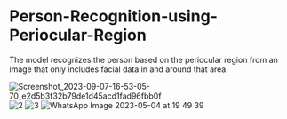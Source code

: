 # Person-Recognition-using-Periocular-Region
The model recognizes the person based on the periocular region from an image that 
only includes facial data in and around that area.





![Screenshot_2023-09-07-16-53-05-70_e2d5b3f32b79de1d45acd1fad96fbb0f](https://github.com/rutujabhutaki/Person-Recognition-using-Periocular-Region/assets/97386325/17be2312-bb62-4b62-88d5-8650b230a759)
![2](https://github.com/rutujabhutaki/Person-Recognition-using-Periocular-Region/assets/97386325/1915429e-4622-4d54-bb28-3e79da37c35c)
![3](https://github.com/rutujabhutaki/Person-Recognition-using-Periocular-Region/assets/97386325/aeb703d6-02eb-4cca-8596-283b4e6bb124)
![WhatsApp Image 2023-05-04 at 19 49 39](https://github.com/rutujabhutaki/Person-Recognition-using-Periocular-Region/assets/97386325/1f3449f5-7a46-45c4-aa68-33f72d180cc9)
